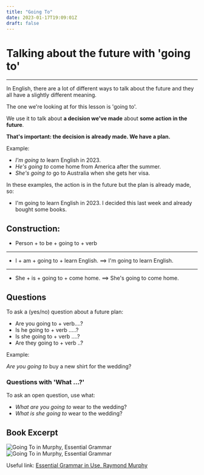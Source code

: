 ```yaml
---
title: "Going To"
date: 2023-01-17T19:09:01Z
draft: false
---
```

# Talking about the future with 'going to' 
***

In English, there are a lot of different ways to talk about the future and they all have a slightly different meaning.

The one we're looking at for this lesson is 'going to'.

We use it to talk about **a decision we've made** about **some action in the future**.

**That's important: the decision is already made. We have a plan.**

Example:

* *I'm going to* learn English in 2023.
* *He's going to* come home from America after the summer.
* *She's going to* go to Australia when she gets her visa.

In these examples, the action is in the future but the plan is already made, so:

* I'm going to learn English in 2023. I decided this last week and already bought some books.

## Construction:

* Person + to be + going to + verb
***
* I + am + going to + learn English. ==> I'm going to learn English.
***
* She + is + going to + come home. ==> She's going to come home.


## Questions
To ask a (yes/no) question about a future plan:

* Are you going to + verb....?
* Is he going to + verb .....?
* Is she going to + verb ....?
* Are they going to + verb ..?

Example:

*Are you going to* buy a new shirt for the wedding?

### Questions with 'What ...?'
To ask an open question, use what:

* *What are you going to* wear to the wedding?
* *What is she going to* wear to the wedding?

## Book Excerpt
  
![Going To in Murphy, Essential Grammar](/img/Murphy_Essential_4th_GoingTo.png)
![Going To in Murphy, Essential Grammar](/img/Murphy_Essential_4th_GoingTo_Exercises.png)



Useful link: [Essential Grammar in Use, Raymond Murphy](https://ia600105.us.archive.org/5/items/EssentialGrammarInUse4thEditionByR.Murphy/Essential%20Grammar%20in%20Use%204th%20Edition%20by%20R.%20Murphy.pdf)

